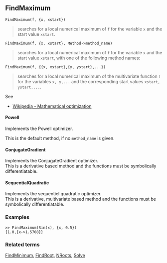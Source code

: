 ## FindMaximum

```
FindMaximum(f, {x, xstart})
```

> searches for a local numerical maximum of `f` for the variable `x` and the start value `xstart`. 

```
FindMaximum(f, {x, xstart}, Method->method_name)
```

> searches for a local numerical maximum of `f` for the variable `x` and the start value `xstart`, with one of the following method names:

```
FindMaximum(f, {{x, xstart},{y, ystart},...})
```

> searches for a local numerical maximum of the multivariate function `f` for the variables `x, y,...` and the corresponding start values `xstart, ystart,...`. 

See
* [Wikipedia - Mathematical optimization](https://en.wikipedia.org/wiki/Mathematical_optimization)

#### Powell

Implements the Powell optimizer. 

This is the default method, if no `method_name` is given.

#### ConjugateGradient

Implements the ConjugateGradient optimizer.  
This is a derivative based method and the functions must be symbolically differentiatable.

#### SequentialQuadratic

Implements the sequentiel quadratic optimizer.  
This is a derivative, multivariate based method and the functions must be symbolically differentiatable.

### Examples

```
>> FindMaximum(Sin(x), {x, 0.5}) 
{1.0,{x->1.5708}}
```

### Related terms 
[FindMinimum](FindMinimum.md), [FindRoot](FindRoot.md), [NRoots](NRoots.md), [Solve](Solve.md)
  
